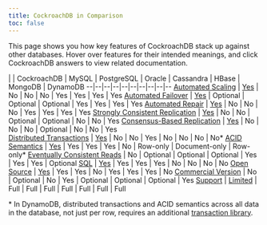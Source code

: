 ```yaml
---
title: CockroachDB in Comparison
toc: false
---
```


<script>
$(document).ready(function(){
    $('[data-toggle="tooltip"]').tooltip();   
});
</script>

This page shows you how key features of CockroachDB stack up against other databases. Hover over features for their intended meanings, and click CockroachDB answers to view related documentation.

| | CockroachDB | MySQL | PostgreSQL | Oracle | Cassandra | HBase | MongoDB | DynamoDB
--|--|--|--|--|--|--|--|--|--
<a href="#" data-toggle="tooltip" title="Automatic and continuous rebalancing of data between the nodes of a cluster.">Automated Scaling</a> | [Yes](frequently-asked-questions.html#how-does-cockroachdb-scale) | No | No | No | Yes | Yes  | Yes | Yes
<a href="#" data-toggle="tooltip" title="Uninterrupted availability of data through small- and large-scale failures, from server restarts to datacenter outages.">Automated Failover</a> | [Yes](frequently-asked-questions.html#how-does-cockroachdb-survive-failures) | Optional | Optional | Optional | Yes | Yes | Yes | Yes
<a href="#" data-toggle="tooltip" title="Automatic repair of missing data after failures, using unaffected replicas as sources.">Automated Repair</a> | [Yes](frequently-asked-questions.html#how-does-cockroachdb-survive-failures) | No | No | No | Yes | Yes | Yes | Yes
<a href="#" data-toggle="tooltip" title="Once a transaction is committed, all reads are guaranteed to see it.">Strongly Consistent Replication</a> | [Yes](frequently-asked-questions.html#how-is-cockroachdb-strongly-consistent) | No | No | Optional | Optional | No | No | Yes
<a href="#" data-toggle="tooltip" title="Guarantee that progress can be made as long as any majority of nodes is available (e.g., 3 of 5).">Consensus-Based Replication</a> | [Yes](frequently-asked-questions.html#how-is-cockroachdb-strongly-consistent) | No | No | No | Optional | No | No | Yes  
<a href="#" data-toggle="tooltip" title="Correctly committed transactions across a distributed cluster, whether it’s a few nodes in a single location or many nodes in multiple datacenters.">Distributed Transactions</a> | [Yes](frequently-asked-questions.html#does-cockroachdb-support-distributed-transactions) | No | No | Yes | No | No | No | No* 
<a href="#" data-toggle="tooltip" title="Guarantee that every transaction provides atomicity, consistency, isolation, and durability.">ACID Semantics</a> | [Yes](frequently-asked-questions#does-cockroachdb-have-acid-semantics) | Yes | Yes | Yes | No | Row-only | Document-only | Row-only* 
<a href="#" data-toggle="tooltip" title="Ability to read from replicas that do not have the most recently written data.">Eventually Consistent Reads</a> | No | Optional | Optional | Optional | Yes | Yes | Yes | Optional 
<a href="#" data-toggle="tooltip" title="Developer endpoint is based on the SQL database query language standard.">SQL</a> | [Yes](frequently-asked-questions.html#why-is-cockroachdb-sql) | Yes | Yes | Yes | No | No | No | No 
<a href="#" data-toggle="tooltip" title="Source code of the database is freely available for study, change, and distribution to anyone and for any purpose.">Open Source</a> | [Yes](contribute-to-cockroachdb.html) | Yes | Yes | No | Yes | Yes | Yes | No 
<a href="#" data-toggle="tooltip" title="Enterpise or expanded version of the database available to paying customers.">Commercial Version</a> | No | Optional | No | Yes | Optional | Optional | Optional | Yes
<a href="#" data-toggle="tooltip" title='Guidance on database usage and troubleshooting, either "Limited" (free, community-based) or "Full" (paid, 24/7 access to dedicated staff).'>Support</a> | [Limited](contribute-to-cockroachdb.html#get-in-touch) | Full | Full | Full | Full | Full | Full | Full

\* In DynamoDB, distributed transactions and ACID semantics across all data in the database, not just per row, requires an additional [transaction library](https://aws.amazon.com/blogs/aws/dynamodb-transaction-library/).